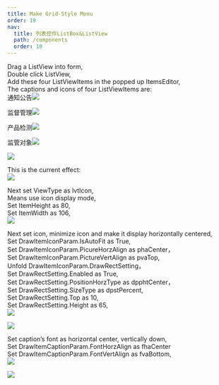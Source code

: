 ```yaml
---
title: Make Grid-Style Menu
order: 19
nav:
  title: 列表控件ListBox&ListView
  path: /components
  order: 10
---
```


Drag a ListView into form,  
Double click ListView,  
Add these four ListViewItems in the popped up ItemsEditor,  
The captions and icons of four ListViewItems are:  
通知公告![](http://www.orangeui.cn/orangeuiblog/OrangeUI/11.1.OrangeUI%E6%8E%A7%E4%BB%B6%E4%BD%BF%E7%94%A8%E8%AF%B4%E6%98%8E(%E5%88%97%E8%A1%A8%E8%A7%86%E5%9B%BE%E6%8E%A7%E4%BB%B6ListView)(%E7%A4%BA%E4%BE%8B1%20%E5%9F%BA%E6%9C%AC%E5%8A%9F%E8%83%BD).files/image001.png)


监督管理![](http://www.orangeui.cn/orangeuiblog/OrangeUI/11.1.OrangeUI%E6%8E%A7%E4%BB%B6%E4%BD%BF%E7%94%A8%E8%AF%B4%E6%98%8E(%E5%88%97%E8%A1%A8%E8%A7%86%E5%9B%BE%E6%8E%A7%E4%BB%B6ListView)(%E7%A4%BA%E4%BE%8B1%20%E5%9F%BA%E6%9C%AC%E5%8A%9F%E8%83%BD).files/image003.png)


产品检测![](http://www.orangeui.cn/orangeuiblog/OrangeUI/11.1.OrangeUI%E6%8E%A7%E4%BB%B6%E4%BD%BF%E7%94%A8%E8%AF%B4%E6%98%8E(%E5%88%97%E8%A1%A8%E8%A7%86%E5%9B%BE%E6%8E%A7%E4%BB%B6ListView)(%E7%A4%BA%E4%BE%8B1%20%E5%9F%BA%E6%9C%AC%E5%8A%9F%E8%83%BD).files/image005.png)


监管对象![](http://www.orangeui.cn/orangeuiblog/OrangeUI/11.1.OrangeUI%E6%8E%A7%E4%BB%B6%E4%BD%BF%E7%94%A8%E8%AF%B4%E6%98%8E(%E5%88%97%E8%A1%A8%E8%A7%86%E5%9B%BE%E6%8E%A7%E4%BB%B6ListView)(%E7%A4%BA%E4%BE%8B1%20%E5%9F%BA%E6%9C%AC%E5%8A%9F%E8%83%BD).files/image007.png)

![](http://www.orangeui.cn/orangeuiblog/OrangeUI/11.1.OrangeUI%E6%8E%A7%E4%BB%B6%E4%BD%BF%E7%94%A8%E8%AF%B4%E6%98%8E(%E5%88%97%E8%A1%A8%E8%A7%86%E5%9B%BE%E6%8E%A7%E4%BB%B6ListView)(%E7%A4%BA%E4%BE%8B1%20%E5%9F%BA%E6%9C%AC%E5%8A%9F%E8%83%BD).files/image009.png)


 
This is the current effect:  
![](http://www.orangeui.cn/orangeuiblog/OrangeUI/11.1.OrangeUI%E6%8E%A7%E4%BB%B6%E4%BD%BF%E7%94%A8%E8%AF%B4%E6%98%8E(%E5%88%97%E8%A1%A8%E8%A7%86%E5%9B%BE%E6%8E%A7%E4%BB%B6ListView)(%E7%A4%BA%E4%BE%8B1%20%E5%9F%BA%E6%9C%AC%E5%8A%9F%E8%83%BD).files/image011.png)

 
Next set ViewType as lvtIcon,  
Means use icon display mode,  
Set ItemHeight as 80,  
Set ItemWidth as 106,  
![](http://www.orangeui.cn/orangeuiblog/OrangeUI/11.1.OrangeUI%E6%8E%A7%E4%BB%B6%E4%BD%BF%E7%94%A8%E8%AF%B4%E6%98%8E(%E5%88%97%E8%A1%A8%E8%A7%86%E5%9B%BE%E6%8E%A7%E4%BB%B6ListView)(%E7%A4%BA%E4%BE%8B1%20%E5%9F%BA%E6%9C%AC%E5%8A%9F%E8%83%BD).files/image013.png)


Next set icon, minimize icon and make it display horizontally centered,  
Set DrawItemIconParam.IsAutoFit as True,   
Set DrawItemIconParam.PicureHorzAlign as phaCenter，  
Set DrawItemIconParam.PictureVertAlign as pvaTop,  
Unfold DrawItemIconParam.DrawRectSetting，  
Set DrawRectSetting.Enabled as True,  
Set DrawRectSetting.PositionHorzType as dpphtCenter，  
Set DrawRectSetting.SizeType as dpstPercent,  
Set DrawRectSetting.Top as 10,  
Set DrawRectSetting.Height as 65,  
![](http://www.orangeui.cn/orangeuiblog/OrangeUI/11.1.OrangeUI%E6%8E%A7%E4%BB%B6%E4%BD%BF%E7%94%A8%E8%AF%B4%E6%98%8E(%E5%88%97%E8%A1%A8%E8%A7%86%E5%9B%BE%E6%8E%A7%E4%BB%B6ListView)(%E7%A4%BA%E4%BE%8B1%20%E5%9F%BA%E6%9C%AC%E5%8A%9F%E8%83%BD).files/image015.png)

![](http://www.orangeui.cn/orangeuiblog/OrangeUI/11.1.OrangeUI%E6%8E%A7%E4%BB%B6%E4%BD%BF%E7%94%A8%E8%AF%B4%E6%98%8E(%E5%88%97%E8%A1%A8%E8%A7%86%E5%9B%BE%E6%8E%A7%E4%BB%B6ListView)(%E7%A4%BA%E4%BE%8B1%20%E5%9F%BA%E6%9C%AC%E5%8A%9F%E8%83%BD).files/image017.png)



Set caption’s font as horizontal center, vertically down,  
Set DrawItemCaptionParam.FontHorzAlign as fhaCenter  
Set DrawItemCaptionParam.FontVertAlign as fvaBottom,  
![](http://www.orangeui.cn/orangeuiblog/OrangeUI/11.1.OrangeUI%E6%8E%A7%E4%BB%B6%E4%BD%BF%E7%94%A8%E8%AF%B4%E6%98%8E(%E5%88%97%E8%A1%A8%E8%A7%86%E5%9B%BE%E6%8E%A7%E4%BB%B6ListView)(%E7%A4%BA%E4%BE%8B1%20%E5%9F%BA%E6%9C%AC%E5%8A%9F%E8%83%BD).files/image019.png)

![](http://www.orangeui.cn/orangeuiblog/OrangeUI/11.1.OrangeUI%E6%8E%A7%E4%BB%B6%E4%BD%BF%E7%94%A8%E8%AF%B4%E6%98%8E(%E5%88%97%E8%A1%A8%E8%A7%86%E5%9B%BE%E6%8E%A7%E4%BB%B6ListView)(%E7%A4%BA%E4%BE%8B1%20%E5%9F%BA%E6%9C%AC%E5%8A%9F%E8%83%BD).files/image021.png)






